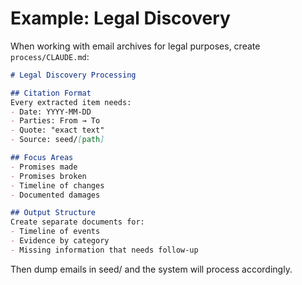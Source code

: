 # Example: Legal Discovery

When working with email archives for legal purposes, create `process/CLAUDE.md`:

```markdown
# Legal Discovery Processing

## Citation Format
Every extracted item needs:
- Date: YYYY-MM-DD
- Parties: From → To
- Quote: "exact text"
- Source: seed/[path]

## Focus Areas
- Promises made
- Promises broken  
- Timeline of changes
- Documented damages

## Output Structure
Create separate documents for:
- Timeline of events
- Evidence by category
- Missing information that needs follow-up
```

Then dump emails in seed/ and the system will process accordingly.